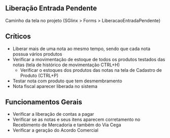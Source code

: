 ## Liberação Entrada Pendente

Caminho da tela no projeto (SGlinx > Forms > LiberacaoEntradaPendente)
 ## Críticos
   - Liberar mais de uma nota ao mesmo tempo, sendo que cada nota possua vários produtos
   - Verificar a movimentação de estoque de todos os produtos testados das notas (tela de histórico de movimentação CTRL+H)
     - Verificar o estoques dos produtos das notas na tela de Cadastro de Produto (CTRL+P)
   - Testar nota com produto que tem desmembramento
   - Nota fiscal aparecer liberada no sistema
 ## Funcionamentos Gerais
   - Verificar a liberação de contas a pagar
   - Verificar se as notas e seus itens aparecem corretamento no Recebimento de Mercadoria e também do Via Cega
   - Verificar a geração do Acordo Comercial
